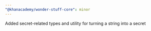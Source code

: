 ```yaml
---
"@khanacademy/wonder-stuff-core": minor
---
```


Added secret-related types and utility for turning a string into a secret
